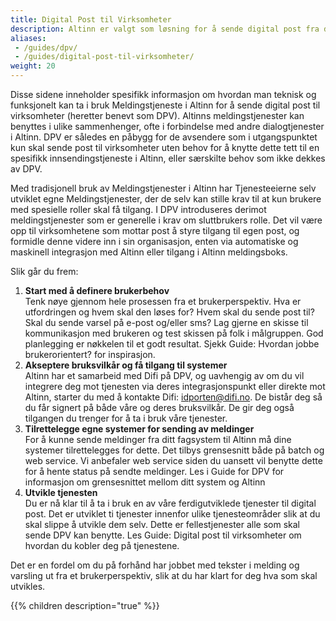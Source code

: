 ```yaml
---
title: Digital Post til Virksomheter
description: Altinn er valgt som løsning for å sende digital post fra det offentlige til virksomheter. Vi har utviklet et ferdig sett med tjenester til dette formålet slik at du skal slippe å utvikle dem selv. 
aliases:
 - /guides/dpv/
 - /guides/digital-post-til-virksomheter/
weight: 20
---
```


Disse sidene inneholder spesifikk informasjon om hvordan man teknisk og funksjonelt kan ta i bruk Meldingstjeneste i Altinn for å sende digital post til virksomheter (heretter benevt som DPV). Altinns meldingstjenester kan benyttes i ulike sammenhenger, ofte i forbindelse med andre dialogtjenester i Altinn. DPV er således en påbygg for de avsendere som i utgangspunktet kun skal sende post til virksomheter uten behov for å knytte dette tett til en spesifikk innsendingstjeneste i Altinn, eller særskilte behov som ikke dekkes av DPV.

Med tradisjonell bruk av Meldingstjenester i Altinn har Tjenesteeierne selv utviklet egne Meldingstjenester, der de selv kan stille krav til at kun brukere med spesielle roller skal få tilgang. I DPV introduseres derimot meldingstjenester som er generelle i krav om sluttbrukers rolle. Det vil være opp til virksomhetene som mottar post å styre tilgang til egen post, og formidle denne videre inn i sin organisasjon, enten via automatiske og maskinell integrasjon med Altinn eller tilgang i Altinn meldingsboks.


Slik går du frem:

1. **Start med å definere brukerbehov**<br>Tenk nøye gjennom hele prosessen fra et brukerperspektiv. Hva er utfordringen og hvem skal den løses for? Hvem skal du sende post til? Skal du sende varsel på e-post og/eller sms? Lag gjerne en skisse til kommunikasjon med brukeren og test skissen på folk i målgruppen. God planlegging er nøkkelen til et godt resultat. Sjekk Guide: Hvordan jobbe brukerorientert? for inspirasjon.
2. **Akseptere bruksvilkår og få tilgang til systemer**<br>Altinn har et samarbeid med Difi på DPV, og uavhengig av om du vil integrere deg mot tjenesten via deres integrasjonspunkt eller direkte mot Altinn, starter du med å kontakte Difi: idporten@difi.no. De bistår deg så du får signert på både våre og deres bruksvilkår. De gir deg også tilgangen du trenger for å ta i bruk våre tjenester.
3. **Tilrettelegge egne systemer for sending av meldinger**<br>For å kunne sende meldinger fra ditt fagsystem til Altinn må dine systemer tilrettelegges for dette. Det tilbys grensesnitt både på batch og web service. Vi anbefaler web service siden du uansett vil benytte dette for å hente status på sendte meldinger. Les i Guide for DPV for informasjon om grensesnittet mellom ditt system og Altinn
4. **Utvikle tjenesten**<br>Du er nå klar til å ta i bruk en av våre ferdigutviklede tjenester til digital post. Det er utviklet ti tjenester innenfor ulike tjenesteområder slik at du skal slippe å utvikle dem selv. Dette er fellestjenester alle som skal sende DPV kan benytte. Les Guide: Digital post til virksomheter om hvordan du kobler deg på tjenestene.

Det er en fordel om du på forhånd har jobbet med tekster i melding og varsling ut fra et brukerperspektiv, slik at du har klart for deg hva som skal utvikles.


{{% children description="true" %}}

